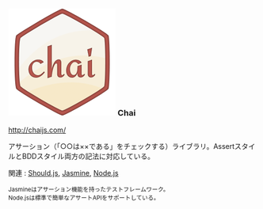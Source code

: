 ### ![Logo](img/chai.png) Chai
<http://chaijs.com/>

アサーション（「○○は××である」をチェックする）ライブラリ。AssertスタイルとBDDスタイル両方の記法に対応している。

関連 : [Should.js](http://shouldjs.github.io/), [Jasmine](http://jasmine.github.io/), [Node.js](https://nodejs.org/api/assert.html)

<small>Jasmineはアサーション機能を持ったテストフレームワーク。<br>
Node.jsは標準で簡単なアサートAPIをサポートしている。</small>
